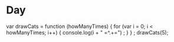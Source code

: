 # Day
var drawCats = function (howManyTimes) {
for (var i = 0; i < howManyTimes; i++) {
    console.log(i + " =^.+=") ;
}
} ;
drawCats(5); 
